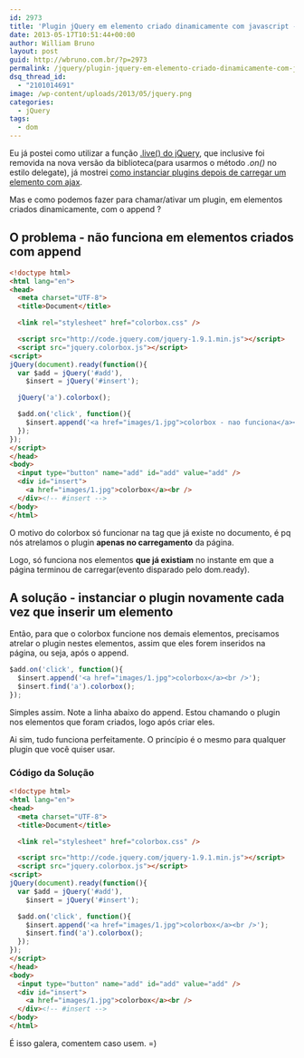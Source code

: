 ```yaml
---
id: 2973
title: 'Plugin jQuery em elemento criado dinamicamente com javascript - append jQuery'
date: 2013-05-17T10:51:44+00:00
author: William Bruno
layout: post
guid: http://wbruno.com.br/?p=2973
permalink: /jquery/plugin-jquery-em-elemento-criado-dinamicamente-com-javascript-append-jquery/
dsq_thread_id:
  - "2101014691"
image: /wp-content/uploads/2013/05/jquery.png
categories:
  - jQuery
tags:
  - dom
---
```

Eu já postei como utilizar a função [.live() do jQuery](http://wbruno.com.br/ajax/metodo-live-jquery/), que inclusive foi removida na nova versão da biblioteca(para usarmos o método <var>.on()</var> no estilo delegate), já mostrei [como instanciar plugins depois de carregar um elemento com ajax](http://wbruno.com.br/ajax/usando-lightbox-em-pagina-carregada-ajax/).

Mas e como podemos fazer para chamar/ativar um plugin, em elementos criados dinamicamente, com o append ?

<!--more-->

## O problema - não funciona em elementos criados com append

``` html
<!doctype html>
<html lang="en">
<head>
  <meta charset="UTF-8">
  <title>Document</title>

  <link rel="stylesheet" href="colorbox.css" />

  <script src="http://code.jquery.com/jquery-1.9.1.min.js"></script>
  <script src="jquery.colorbox.js"></script>
<script>
jQuery(document).ready(function(){
  var $add = jQuery('#add'),
    $insert = jQuery('#insert');

  jQuery('a').colorbox();

  $add.on('click', function(){
    $insert.append('<a href="images/1.jpg">colorbox - nao funciona</a><br />');
  });
});
</script>
</head>
<body>
  <input type="button" name="add" id="add" value="add" />
  <div id="insert">
    <a href="images/1.jpg">colorbox</a><br />
  </div><!-- #insert -->
</body>
</html>
```

O motivo do colorbox só funcionar na tag <var><a></var> que já existe no documento, é pq nós atrelamos o plugin **apenas no carregamento** da página.

Logo, só funciona nos elementos **que já existiam** no instante em que a página terminou de carregar(evento disparado pelo dom.ready).

## A solução - instanciar o plugin novamente cada vez que inserir um elemento

Então, para que o colorbox funcione nos demais elementos, precisamos atrelar o plugin nestes elementos, assim que eles forem inseridos na página, ou seja, após o append.

``` js
$add.on('click', function(){
  $insert.append('<a href="images/1.jpg">colorbox</a><br />');
  $insert.find('a').colorbox();
});
```

Simples assim. Note a linha abaixo do append. Estou chamando o plugin nos elementos que foram criados, logo após criar eles.

Ai sim, tudo funciona perfeitamente. O princípio é o mesmo para qualquer plugin que você quiser usar.

### Código da Solução

``` html
<!doctype html>
<html lang="en">
<head>
  <meta charset="UTF-8">
  <title>Document</title>

  <link rel="stylesheet" href="colorbox.css" />

  <script src="http://code.jquery.com/jquery-1.9.1.min.js"></script>
  <script src="jquery.colorbox.js"></script>
<script>
jQuery(document).ready(function(){
  var $add = jQuery('#add'),
    $insert = jQuery('#insert');

  $add.on('click', function(){
    $insert.append('<a href="images/1.jpg">colorbox</a><br />');
    $insert.find('a').colorbox();
  });
});
</script>
</head>
<body>
  <input type="button" name="add" id="add" value="add" />
  <div id="insert">
    <a href="images/1.jpg">colorbox</a><br />
  </div><!-- #insert -->
</body>
</html>
```

É isso galera, comentem caso usem. =)
